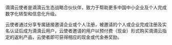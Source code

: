滴滴云使者是滴滴云生态战略合伙伙伴，致力于帮助更多中国中小企业及个人完成数字化转型和信息化升级。

云使者通过分享专属链接邀请企业或个人注册，被邀请的个人或企业完成注册及实名认证后成为滴滴云用户，云使者邀请的用户以预付费（现金）形式购买滴滴云指定的返利产品，云使者即可获得相应的现金或代金券奖励。